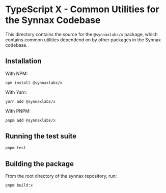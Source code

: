# TypeScript X - Common Utilities for the Synnax Codebase

This directory contains the source for the `@synnaxlabs/x` package, which contains 
common utilities dependend on by other packages in the Synnax codebase.

## Installation

With NPM:

```
npm install @synnaxlabs/x
```

With Yarn:

```
yarn add @synnaxlabs/x
```

With PNPM:

```bash
pnpm add @synnaxlabs/x
```

## Running the test suite

```bash
pnpm test
```

## Building the package

From the root directory of the synnax repository, run:

```bash
pnpm build:x
```






